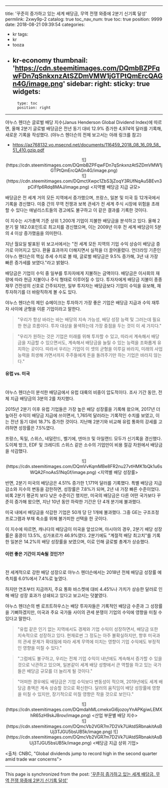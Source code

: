 
---
title: '꾸준히 증가하고 있는 세계 배당금,  무역 전쟁 와중에 2분기 신기록 달성'
permlink: 2xwy9p-2
catalog: true
toc_nav_num: true
toc: true
position: 9999
date: 2018-08-21 09:39:54
categories:
- kr
tags:
- kr
- tooza
- kr-economy
thumbnail: 'https://cdn.steemitimages.com/DQmbBZPFqwFDn7qSnkxnzAtSZDmVMW1jGTPtQmErcQAGn4G/image.png'
sidebar:
    right:
        sticky: true
widgets:
    -
        type: toc
        position: right
---


야누스 헨더슨 글로벌 배당 지수(Janus Henderson Global Dividend Index)에 따르면, 올해 2분기 글로벌 배당금은 전년 동기 대비 12.9% 증가한 4,974억 달러를 기록해, 새로운 기록을 작성했다. (야누스 헨더슨의 전체 보고서는 아래 링크를 참고) 

- https://az768132.vo.msecnd.net/documents/116459_2018_08_16_09_58_51_410.gzip.pdf 

<center>
![](https://cdn.steemitimages.com/DQmbBZPFqwFDn7qSnkxnzAtSZDmVMW1jGTPtQmErcQAGn4G/image.png)
</center>

<center>
![](https://cdn.steemitimages.com/DQmctXwpc1ZbS3jZoqY3RUfNqAu5BEvn3pCiFfp6Rdq8MAJ/image.png)
<지역별 배당금 지급 규모>
</center>

배당금은 전 세계 거의 모든 지역에서 증가했으며, 프랑스, 일본 및 미국 등 12개국에서 기록을 경신했다. 미중 간의 무역 전쟁과 보복 관세가 전 세계 주식 시장에 위험을 초래할 수 있다는 애널리스트들의 경고에도 불구하고 이 같은 결과를 기록한 것이다. 

이 지수는 시가총액 기준 상위 1,200개 기업이 지불한 배당금을 분석하고 있다. 올해 2분기 말 182.0포인트로 최고치를 경신했으며, 이는 2009년 이후 전 세계 배당금이 5분의 4 이상  증가했음을 의미한다.  

지난 월요일 발표된 위 보고서에서는 "전 세계 모든 지역의 기업 수익 상승이 배당금 증가로 이어지고 있다. 환율 효과까지 더해지면서 실적을 더 끌어올렸다. 언더라잉 기준인 야누스 핸더슨의 핵심 추세 수치로 볼 때, 글로벌 배당금은 9.5% 증가해, 3년 내 가장 빠른 증가세를 보였다."라고 밝혔다. 

배당금은 기업이 수익 중 일부를 투자자에게 지불하는 금액이다. 배당금은 이사회의 재량에 따라 현금 지불이나 주식 형태로 이루어질 수 있다. 투자자에게 배당금 지불이 종종 재무 건전성의 신호로 간주되지만, 일부 투자자는 배당금보다 기업이 수익을 유보해, 재투자하기를 더 바람직하게 볼 수도 있다. 

야누스 헨더슨의 제인 슈메이크는 투자하기 가장 좋은 기업은 배당금 지급과 수익 재투자 사이에 균형을 이룬 기업이라고 말한다. 

>"우리가 항상 바라는 바는 배당의 지속 가능성, 배당 성장 능력 및 그러는데 필요한  현금 흐름이다. 투자 대상을 물색하는데 가장 중점을 두는 것이 이 세 가지다." 

>"우리가 원하는 것은 기업은 미래를 위해 투자할 수 있고, 따라서 계속해서 배당금을 지급할 수 있으면서도, 계속해서 배당금을 늘릴 수 있는 능력을 조화롭게 유지하는 곳이다. 따라서 우리는 기업이 이 셋의 균형을 이루길 바라지, 미래의 사업 능력을 희생해 가면서까지 주주들에게 돈을 돌려주기만 하는 기업은 바라지 않는다." 

#### 유럽 vs. 미국 
# 
야누스 헨더슨이 분석한 배당금에서 유럽 대륙의 비중이 압도적이다. 조사 기간 동안, 전체 지급 배당금의 3분의 2를 차지했다.  

2015년 2분기 이후 유럽 기업들은 가장 높은 배당 성장률을 기록해 왔으며, 2017년 더 높아진 수익이 배당금 지급에 쓰이면서, 1,765억 달러라는 기록적인 수치를 보였고, 이는 전년 동기 대비 18.7% 증가한 것이다. 지난해 2분기와 비교해 유럽 통화의 강세를 고려하면 성장률은 7.5%였다.  

프랑스, 독일, 스위스, 네덜란드, 벨기에, 덴마크 및 아일랜드 모두가 신기록을 경신했다. 도이체 방크, EDF 및 크레디트 스위스 같은 소수의 기업만이 비용 절감 차원에서 배당금을 삭감했다. 

<center>
![](https://cdn.steemitimages.com/DQmVvKqmMBe8FR2nu27vtHMK1bQk1u6sWQA2FnoAsS1NqGf/image.png)
<지역별 배당 성장률>
</center>

반면, 2분기 미국의 배당금은 4.51% 증가한 1,171억 달러를 기록했다. 특별 배당금 지급 감소와 지수의 변동을 감한하면, 성장률은  7.8%가 되며, 2년 내 가장 빠른 수준이었다. 비록 2분기 평균치 보다 낮은 수준이긴 했지만, 미국의 배당금은 다른 어떤 국가보다 꾸준히 증가해 왔으면, 지난 10년 동안 하락한 기간은 단 4개 분기에 불과했다. 

미국 내에서 배당금을 삭감한 기업은  50개 당 단 1개에 불과했다. 그중 GE는 구조조정 프로그램과 부채 축소를 위해 불가피한 선택을 한 곳이다.  

이 지수에 따르면, 캐나다의 배당금이 미국을 앞섰으며, 아시아의 경우, 2분기 배당 성장률은 홍콩이 13.5%, 싱가포르가 46.9%였다. 2분기에도 "계절적 배당 최고치"를 기록한 일본은 14.2%의 배당 성장률을 보였으며, 이로 인해 글로벌 총계가 상승했다. 

#### 이런 좋은 기간이 지속될 것인가? 
# 
전 세계적으로 강한 배당 성장으로 야누스 헨더슨에서는 2018년 전체 배당금 성장률 예측치를 6.0%에서 7.4%로 높였다. 

하지만 연초부터 지금까지,  주요 통화 바스켓에 대비 4.45%나 가치가 상승한 달러로 인해 배당 성장 효과가 상쇄되고 있다고 보고서는 덧붙였다. 

야누스 헨더슨의 벤 로프트하우스는 배당 투자자들은 기록적인 배당금 수준과 그 성장률을 기뻐하겠지만, 미국과 주요 국가들 사이의 관세 분쟁이 기업의 수익에 영향을 미칠 수 있다고 말한다. 


>"유럽 같은 인기 없는 지역에서도 경제와 기업 수익이 성장하면서, 배당금 또한 지속적으로 성장하고 있다. 현재로썬 그 정도는 아주 불확실하지만, 향후 미국과의 관세 문제가 확대됨에 따라 세계 무역에 미치는 영향이 기업 수익에도  부정적인 영향을 미칠 수 있다." 

> "그럼에도 불구하고, 우리는 전체 기업 수익이 내년에도 계속해서 증가할 수 있을 것으로 낙관하고 있으며, 일본같이 세계 배당 성향에서 큰 역할을 하고 있는 국가들은 배당금 규모를 더 늘리게 될 것이다."  

>"어떠한 경우에도 배당금은 기업 수익보다 변동성이 적으며, 2019년에도 세계 배당금 총액은 계속 상승할 것으로 확신한다. 달러의 움직임이 배당 성장률에 영향을 미칠 수 있지만, 장기적으로 미칠 영향은 작을 것으로 보인다." 

<center>
![](https://cdn.steemitimages.com/DQmdahMLcmekxGi6jozoyYnAPKgiwLEMXhR65zH9skJ8rov/image.png)
<산업 부문별 배당 지수>
</center>

<center>
![](https://cdn.steemitimages.com/DQmcVb2VGR7m7D2Vk7UAtdSRbnakitAsBUj3TJGU5bsUB5k/image.png)
![](https://cdn.steemitimages.com/DQmcVb2VGR7m7D2Vk7UAtdSRbnakitAsBUj3TJGU5bsUB5k/image.png)
<배당금 지급 상위 기업>
</center>

<출처: CNBC, "Global dividends jump to record high in the second quarter amid trade war concerns">

- - -

This page is synchronized from the post: ['꾸준히 증가하고 있는 세계 배당금,  무역 전쟁 와중에 2분기 신기록 달성'](https://steemit.com/@pius.pius/2xwy9p-2)
